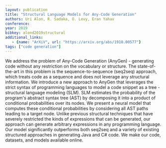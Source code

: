 ```yaml
---
layout: publication
title: "Structural Language Models for Any-Code Generation"
authors: Uri Alon, R. Sadaka, O. Levy, Eran Yahav
conference:
year: 2019
bibkey: alond2019structural
additional_links:
   - {name: "ArXiV", url: "https://arxiv.org/abs/1910.00577"}
tags: ["code generation"]
---
```

We address the problem of Any-Code Generation (AnyGen) - generating code without any restriction on the vocabulary or structure. The state-of-the-art in this problem is the sequence-to-sequence (seq2seq) approach, which treats code as a sequence and does not leverage any structural information. We introduce a new approach to AnyGen that leverages the strict syntax of programming languages to model a code snippet as a tree - structural language modeling (SLM). SLM estimates the probability of the program's abstract syntax tree (AST) by decomposing it into a product of conditional probabilities over its nodes. We present a neural model that computes these conditional probabilities by considering all AST paths leading to a target node. Unlike previous structural techniques that have severely restricted the kinds of expressions that can be generated, our approach can generate arbitrary expressions in any programming language. Our model significantly outperforms both seq2seq and a variety of existing structured approaches in generating Java and C# code. We make our code, datasets, and models available online. 
